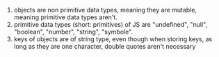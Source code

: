1. objects are non primitive data types, meaning they are mutable, meaning primitive data types aren't. 
2. primitive data types (short: primitives) of JS are "undefined", "null", "boolean", "number", "string", "symbole".
3. keys of objects are of string type, even though when storing keys, as long as they are one character, double quotes aren't necessary
